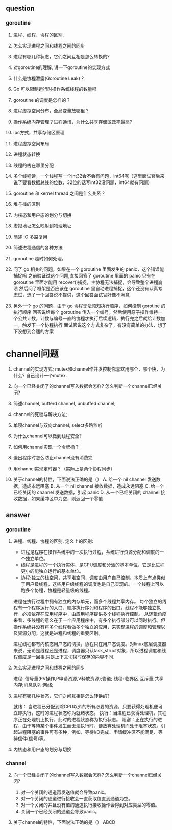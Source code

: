 ## question
### goroutine
1. 进程、线程、协程的区别. 

2. 怎么实现进程之间和线程之间的同步
    
3. 进程有哪几种状态，它们之间互相是怎么转换的?

4. 对goroutine的理解, 讲一下goroutine的实现方式

5. 什么是协程泄露(Goroutine Leak)？

6.  Go 可以限制运行时操作系统线程的数量吗

7. goroutine 的调度是怎样的？

8. 进程虚拟空间分布，全局变量放哪里？

9. 操作系统内存管理？进程通讯，为什么共享存储区效率最高?

10. ipc方式，共享存储区原理

11. 进程虚拟空间布局

12. 进程状态转换

13. 线程的栈在哪里分配

14. 多个线程读，一个线程写一个int32会不会有问题，int64呢（这里面试官后来说了要看数据总线的位数，32位的话写int32没问题，int64就有问题）

15. goroutine 和 kernel thread 之间是什么关系？

17. 堆与栈的区别

18. 内核态和用户态的划分与切换

19. 虚拟地址怎么映射到物理地址

20. 简述 IO 多路复用

21. 简述进程通信的各种方法

23. goroutine 超时如何处理。

24. 问了 go 相关的问题，如果在一个 goroutine 里面发生的 panic，这个错误能捕捉吗
    之前验证过这个问题,直接回答了 goroutine 里面的 panic 只有在 goroutine 里面才能用 recover()捕捉，主协程无法捕捉，会导致整个进程崩溃
    然后问了框架是否应该在 goroutine 里自动进程捕捉，这个还没有认真考虑过，选了一个回答说不提供，这个回答面试官好像不满意

25. 另外一个 go 的问题，由于 go 协程无法预知执行顺序，如何控制 gorotine 的执行顺序
    回答说给每个 goroutine 传入一个编号，然后使用原子操作维持一个公共计数，计数与编号一直的协程才执行后续逻辑，执行完之后就给计数加一，触发下一个协程执行
    面试官说这个方式复杂了，有没有简单的办法，想了下没想到合适的方案



# channel问题
1. channel的实现方式; mutex和channel作并发控制你喜欢用哪个，哪个快，为什么? 自己设计一个mutex.

2. 向一个已经关闭了的channel写入数据会怎样? 怎么判断一个channel已经关闭?

3. 简述channel, bufferd channel, unbuffed channel; 

4. channel的死锁与解决方法; 

5. 单项channel与双向channel; select多路监听

6. 为什么channel可以做到线程安全?

7. 如何用channel实现一个令牌桶？

8. 退出程序时怎么防止channel没有消费完

9. 用channel实现定时器？（实际上是两个协程同步）

10. 关于channel的特性，下面说法正确的是（）
    A. 给一个 nil channel 发送数据，造成永远阻塞
    B. 从一个 nil channel 接收数据，造成永远阻塞
    C. 给一个已经关闭的 channel 发送数据，引起 panic
    D. 从一个已经关闭的 channel 接收数据，如果缓冲区中为空，则返回一个零值


## answer
### goroutine
1. 进程、线程、协程的区别. 
    定义上的区别:
    - 进程是程序在操作系统中的一次执行过程，系统进行资源分配和调度的一个独立单位。
    - 线程是进程的一个执行实体，是CPU调度和分派的基本单位，它是比进程更小的能独立运行的基本单位。
    - 协程:独立的栈空间，共享堆空间，调度由用户自己控制，本质上有点类似于用户级线程，这些用户级线程的调度也是自己实现的。一个线程上可以跑多个协程，协程是轻量级的线程。

    进程在执行过程中拥有独立的内存单元，而多个线程共享内存。
    每个独立的线程有一个程序运行的入口、顺序执行序列和程序的出口。线程不能够独立执行，必须依存在应用程序中，由应用程序提供多个线程执行控制。
    从逻辑角度来看，多线程的意义在于一个应用程序中，有多个执行部分可以同时执行。但操作系统并没有将多个线程看做多个独立的应用，来实现进程的调度和管理以及资源分配。这就是进程和线程的重要区别。

    进程线程都有内核态用户态的切换，协程只在用户态调度。对linux底层调度器来说，无论是线程还是进程，调度器只认task_struct对象，所以进程调度和线程调度是一回事,只是上下文切换时保存的内容不同.


2. 怎么实现进程之间和线程之间的同步

    进程: 信号量(PV操作,P申请资源,V释放资源);管道;
    线程: 临界区;互斥量;共享内存;消息队列;网络;

3. 进程有哪几种状态，它们之间互相是怎么转换的?

    就绪： 当进程已分配到除CPU以外的所有必要的资源，只要获得处理机便可立即执行，这时的进程状态称为就绪状态。
    执行：当进程已获得处理机，其程序正在处理机上执行，此时的进程状态称为执行状态。
    阻塞：正在执行的进程，由于等待某个事件发生而无法执行时，便放弃处理机而处于阻塞状态。引起进程阻塞的事件可有多种，例如，等待I/O完成、申请缓冲区不能满足、等待信件(信号)等。


18. 内核态和用户态的划分与切换




### channel

2. 向一个已经关闭了的channel写入数据会怎样? 怎么判断一个channel已经关闭?
    1. 对一个关闭的通道再发送值就会导致panic。
    2. 对一个关闭的通道进行接收会一直获取值直到通道为空。
    3. 对一个关闭的并且没有值的通道执行接收操作会得到对应类型的零值。
    4. 关闭一个已经关闭的通道会导致panic。

10. 关于channel的特性，下面说法正确的是（）
    ABCD

